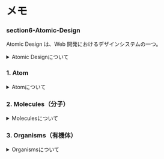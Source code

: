# メモ

### section6-Atomic-Design

Atomic Design は、Web 開発におけるデザインシステムの一つ。

<details><summary>Atomic Designについて</summary>

### 特徴

1. **階層構造**: Atomic Design は 5 つの階層から構成。

   - **Atoms（原子）**: 最小の単位で、ボタンやインプットフィールドなどの基本的な要素。
   - **Molecules（分子）**: 原子を組み合わせて作られる、より複雑なコンポーネント。
   - **Organisms（有機体）**: 分子を組み合わせて作られる、より複雑なセクションまたはモジュール。
   - **Templates（テンプレート）**: 有機体を組み合わせてページのレイアウトを形作る。
   - **Pages（ページ）**: テンプレートに具体的なコンテンツを埋め込んで完成したページを形作る。

2. **再利用性**: 各階層のコンポーネントは再利用可能で、他のコンポーネントと組み合わせて新しいデザインを作ることができる。

3. **一貫性**: 全体のデザインに一貫性を持たせることができる。

### メリット

- **効率的な開発**: 再利用可能なコンポーネントにより、開発速度を向上させることができる。
- **保守性の向上**: 各コンポーネントが独立しているため、変更や追加が容易。
- **チームワークの強化**: デザイナーと開発者間でのコミュニケーションがスムーズになる。

### デメリット

- **初期設計の複雑さ**: 正確な設計が必要であり、プロジェクトの初期段階でのコストがかかる。
- **過剰な抽象化**: あまりにも細かく分解しすぎると、過剰な抽象化が生じ、理解が困難になる。Molecules（分子）と Organisms（有機体）どちらに作成するか迷うことが多かった。個人で使う段階では問題は起こりにくいが、チーム開発の際問題が生じる可能性がありそう。

### まとめ

Atomic Design は、再利用性と一貫性を強化する効果的なデザイン手法。設計の複雑さや過剰な抽象化に注意が必要。プロジェクトの規模やチームのニーズに応じて適切に採用することが重要。

</details>

### 1. Atom

<details><summary>Atomについて</summary>

### Atoms（原子）

- **定義**: 最小のビルディングブロックで、他のコンポーネントと組み合わせる前の単体の要素。
- **例**: ボタン、テキストフィールド、ラベル、アイコンなど。
- **特徴**: これらは単体での機能は持たず、他の原子と組み合わせることで意味を成す。
- **気付き**: Atom(button など)、色々な画面で使用する場面は多くなるので、管理しやすいようにカテゴリー分けした方が良い。

</details>

### **2. Molecules（分子）**

<details><summary>Moleculesについて</summary>

- **定義**: 原子を組み合わせて作られる、より複雑なコンポーネント。
- **例**: 検索バー（テキストフィールド + ボタン）、リストアイテム（アイコン + テキスト）など。
- **特徴**: 原子を組み合わせることで、特定の機能を果たすようになる。

</details>

### **3. Organisms（有機体）**

<details><summary>Organismsについて</summary>

- **定義**: 分子や原子を組み合わせて、より複雑なセクションまたはモジュールを形成。
- **例**: ヘッダー（ロゴ + ナビゲーションメニュー + 検索バー）、カード（画像 + タイトル + ボタン）など。
- **特徴**: これらはページ内で独立した機能を果たすセクションとして機能する。
- **気付き**: Organisms になると Atom(button など)ほど色々な画面で使用する場面は少なくなるので、どの属性コンポーネントか分類して管理してもよい。user フォルダを作成してその中で user に関するコンポーネントを作成しても良いかも。

</details>
